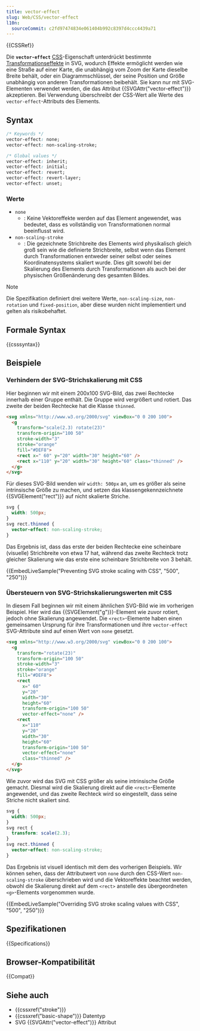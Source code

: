 ```yaml
---
title: vector-effect
slug: Web/CSS/vector-effect
l10n:
  sourceCommit: c2fd97474834e061404b992c8397d4ccc4439a71
---
```


{{CSSRef}}

Die **`vector-effect`** [CSS](/de/docs/Web/CSS)-Eigenschaft unterdrückt bestimmte [Transformationseffekte](/de/docs/Web/SVG/Reference/Attribute/transform) in SVG, wodurch Effekte ermöglicht werden wie eine Straße auf einer Karte, die unabhängig vom Zoom der Karte dieselbe Breite behält, oder ein Diagrammschlüssel, der seine Position und Größe unabhängig von anderen Transformationen beibehält. Sie kann nur mit SVG-Elementen verwendet werden, die das Attribut {{SVGAttr("vector-effect")}} akzeptieren. Bei Verwendung überschreibt der CSS-Wert alle Werte des `vector-effect`-Attributs des Elements.

## Syntax

```css
/* Keywords */
vector-effect: none;
vector-effect: non-scaling-stroke;

/* Global values */
vector-effect: inherit;
vector-effect: initial;
vector-effect: revert;
vector-effect: revert-layer;
vector-effect: unset;
```

### Werte

- `none`
  - : Keine Vektoreffekte werden auf das Element angewendet, was bedeutet, dass es vollständig von Transformationen normal beeinflusst wird.
- `non-scaling-stroke`
  - : Die gezeichnete Strichbreite des Elements wird physikalisch gleich groß sein wie die definierte Strichbreite, selbst wenn das Element durch Transformationen entweder seiner selbst oder seines Koordinatensystems skaliert wurde. Dies gilt sowohl bei der Skalierung des Elements durch Transformationen als auch bei der physischen Größenänderung des gesamten Bildes.

> [!NOTE]
> Die Spezifikation definiert drei weitere Werte, `non-scaling-size`, `non-rotation` und `fixed-position`, aber diese wurden nicht implementiert und gelten als risikobehaftet.

## Formale Syntax

{{csssyntax}}

## Beispiele

### Verhindern der SVG-Strichskalierung mit CSS

Hier beginnen wir mit einem 200x100 SVG-Bild, das zwei Rechtecke innerhalb einer Gruppe enthält. Die Gruppe wird vergrößert und rotiert. Das zweite der beiden Rechtecke hat die Klasse `thinned`.

```html
<svg xmlns="http://www.w3.org/2000/svg" viewBox="0 0 200 100">
  <g
    transform="scale(2.3) rotate(23)"
    transform-origin="100 50"
    stroke-width="3"
    stroke="orange"
    fill="#DEF8">
    <rect x=" 60" y="20" width="30" height="60" />
    <rect x="110" y="20" width="30" height="60" class="thinned" />
  </g>
</svg>
```

Für dieses SVG-Bild wenden wir `width: 500px` an, um es größer als seine intrinsische Größe zu machen, und setzen das klassengekennzeichnete {{SVGElement("rect")}} auf nicht skalierte Striche.

```css
svg {
  width: 500px;
}
svg rect.thinned {
  vector-effect: non-scaling-stroke;
}
```

Das Ergebnis ist, dass das erste der beiden Rechtecke eine scheinbare (visuelle) Strichbreite von etwa 17 hat, während das zweite Rechteck trotz gleicher Skalierung wie das erste eine scheinbare Strichbreite von 3 behält.

{{EmbedLiveSample("Preventing SVG stroke scaling with CSS", "500", "250")}}

### Übersteuern von SVG-Strichskalierungswerten mit CSS

In diesem Fall beginnen wir mit einem ähnlichen SVG-Bild wie im vorherigen Beispiel. Hier wird das {{SVGElement("g")}}-Element wie zuvor rotiert, jedoch ohne Skalierung angewendet. Die `<rect>`-Elemente haben einen gemeinsamen Ursprung für ihre Transformationen und ihre `vector-effect` SVG-Attribute sind auf einen Wert von `none` gesetzt.

```html
<svg xmlns="http://www.w3.org/2000/svg" viewBox="0 0 200 100">
  <g
    transform="rotate(23)"
    transform-origin="100 50"
    stroke-width="3"
    stroke="orange"
    fill="#DEF8">
    <rect
      x=" 60"
      y="20"
      width="30"
      height="60"
      transform-origin="100 50"
      vector-effect="none" />
    <rect
      x="110"
      y="20"
      width="30"
      height="60"
      transform-origin="100 50"
      vector-effect="none"
      class="thinned" />
  </g>
</svg>
```

Wie zuvor wird das SVG mit CSS größer als seine intrinsische Größe gemacht. Diesmal wird die Skalierung direkt auf die `<rect>`-Elemente angewendet, und das zweite Rechteck wird so eingestellt, dass seine Striche nicht skaliert sind.

```css
svg {
  width: 500px;
}
svg rect {
  transform: scale(2.3);
}
svg rect.thinned {
  vector-effect: non-scaling-stroke;
}
```

Das Ergebnis ist visuell identisch mit dem des vorherigen Beispiels. Wir können sehen, dass der Attributwert von `none` durch den CSS-Wert `non-scaling-stroke` überschrieben wird und die Vektoreffekte beachtet werden, obwohl die Skalierung direkt auf dem `<rect>` anstelle des übergeordneten `<g>`-Elements vorgenommen wurde.

{{EmbedLiveSample("Overriding SVG stroke scaling values with CSS", "500", "250")}}

## Spezifikationen

{{Specifications}}

## Browser-Kompatibilität

{{Compat}}

## Siehe auch

- {{cssxref("stroke")}}
- {{cssxref("basic-shape")}} Datentyp
- SVG {{SVGAttr("vector-effect")}} Attribut
